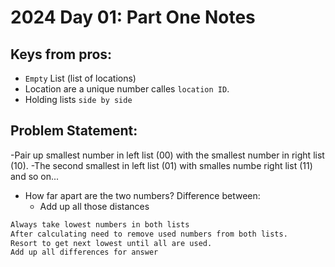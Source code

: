 # 2024 Day 01: Part One Notes


## Keys from pros:

- `Empty` List (list of locations)
- Location are a unique number calles `location ID`.
- Holding lists `side by side` 

## Problem Statement:

-Pair up smallest number in left list (00) with the smallest number in right list (10).
  -The second smallest in left list (01) with smalles numbe right list (11) and so on...

- How far apart are the two numbers?  Difference between:
  - Add up all those distances

```txt
Always take lowest numbers in both lists
After calculating need to remove used numbers from both lists.
Resort to get next lowest until all are used.
Add up all differences for answer
```